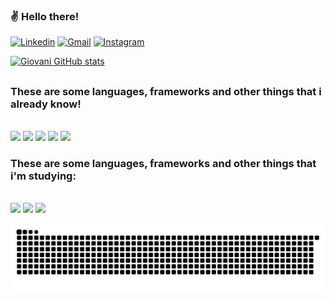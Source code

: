 ### ✌ Hello there!
[![Linkedin](https://img.shields.io/badge/LinkedIn-0077B5?style=for-the-badge&logo=linkedin&logoColor=white)](https://www.linkedin.com/in/giovani-baptista-viana-452334234/)
[![Gmail](https://img.shields.io/badge/Gmail-D14836?style=for-the-badge&logo=gmail&logoColor=white)](mailto:gbv1614@gmail.com)
[![Instagram](https://img.shields.io/badge/Instagram-E4405F?style=for-the-badge&logo=instagram&logoColor=white)](https://www.instagram.com/g.blurryface/)

[![Giovani GitHub stats](https://github-readme-stats.vercel.app/api?username=Skrowler&show_icons=true&show_icons=true&theme=gruvbox)](https://github.com/anuraghazra/github-readme-stats)


##
  
  ### These are some languages, frameworks and other things that i already know!
  
<div style="display: inline_block"><br/>
  <img aling="center" src="https://img.shields.io/badge/Java-ED8B00?style=for-the-badge&logo=java&logoColor=white">
  <img aling="center" src="https://img.shields.io/badge/JavaScript-F7DF1E?style=for-the-badge&logo=javascript&logoColor=black">  
  <img aling="center" src="https://img.shields.io/badge/Microsoft_SQL_Server-CC2927?style=for-the-badge&logo=microsoft-sql-server&logoColor=white">
  <img aling="center" src="https://img.shields.io/badge/Unity-100000?style=for-the-badge&logo=unity&logoColor=white">
  <img aling="center" src="https://img.shields.io/badge/Microsoft_Office-D83B01?style=for-the-badge&logo=microsoft-office&logoColor=white">
 </div>

### These are some languages, frameworks and other things that i'm studying:

<div style="display: inline_block"><br/>
  <img aling="center" src="https://img.shields.io/badge/C%23-239120?style=for-the-badge&logo=c-sharp&logoColor=white">
  <img aling="center" src="https://img.shields.io/badge/Kotlin-0095D5?&style=for-the-badge&logo=kotlin&logoColor=white">
  <img aling="center" src="https://img.shields.io/badge/Flutter-02569B?style=for-the-badge&logo=flutter&logoColor=white">
</div>

![Snake animation](https://github.com/Skrowler/Skrowler/blob/output/github-contribution-grid-snake.svg)
